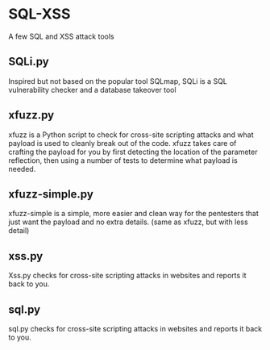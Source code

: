 # SQL-XSS
A few SQL and XSS attack tools
## SQLi.py
Inspired but not based on the popular tool SQLmap, SQLi is a SQL vulnerability checker and a database takeover tool
## xfuzz.py 
xfuzz is a Python script to check for cross-site scripting attacks and what payload is used to cleanly break out of the code. xfuzz takes care of crafting the payload for you by first detecting the location of the parameter reflection, then using a number of tests to determine what payload is needed.
## xfuzz-simple.py
xfuzz-simple is a simple, more easier and clean way for the pentesters that just want the payload and no extra details. (same as xfuzz, but with less detail)
## xss.py
Xss.py checks for cross-site scripting attacks in websites and reports it back to you.
## sql.py
sql.py checks for cross-site scripting attacks in websites and reports it back to you.
